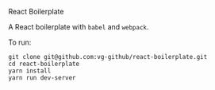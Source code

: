 React Boilerplate 

A React boilerplate with `babel` and `webpack`.

To run: 

```
git clone git@github.com:vg-github/react-boilerplate.git
cd react-boilerplate
yarn install 
yarn run dev-server
```
